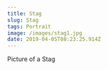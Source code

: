 ```yaml
---
title: Stag
slug: Stag
tags: Portrait
image: /images/stag1.jpg
date: 2019-04-05T08:23:25.914Z
---
```

Picture of a Stag
